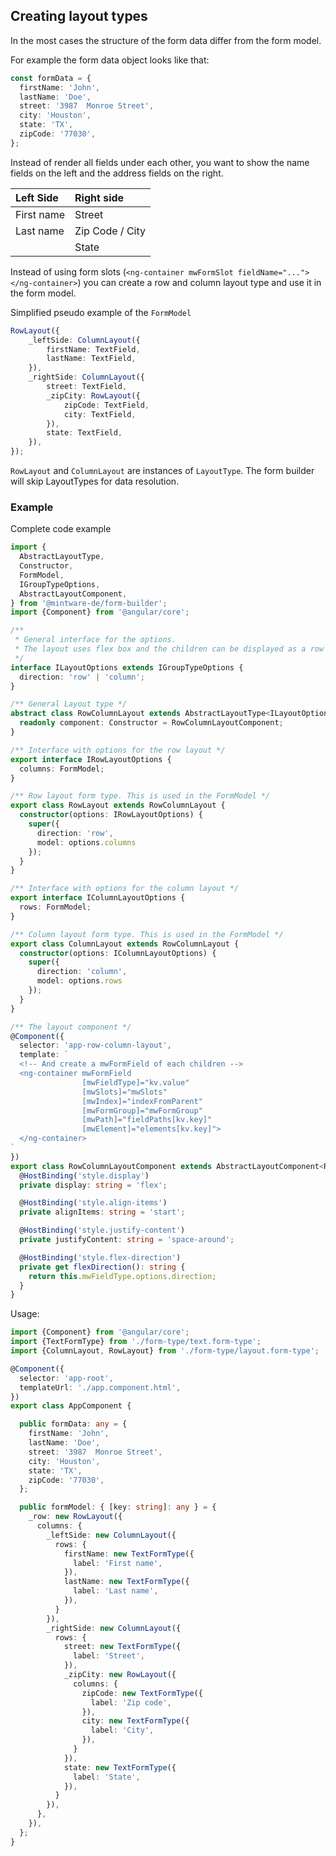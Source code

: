 ## Creating layout types
In the most cases the structure of the form data differ from the form model. 

For example the form data object looks like that:
```typescript
const formData = {
  firstName: 'John',
  lastName: 'Doe',
  street: '3987  Monroe Street',
  city: 'Houston',
  state: 'TX',
  zipCode: '77030',
};
```

Instead of render all fields under each other, you want to show the name fields on the left
and the address fields on the right.

| Left Side  | Right side      |
| :--------- | :-------------- |
| First name | Street          |
| Last name  | Zip Code / City |
|            | State           |

Instead of using form slots (`<ng-container mwFormSlot fieldName="..."></ng-container>`) you can create 
a row and column layout type and use it in the form model.

Simplified pseudo example of the `FormModel` 
```typescript
RowLayout({
    _leftSide: ColumnLayout({
        firstName: TextField,
        lastName: TextField,
    }),
    _rightSide: ColumnLayout({
        street: TextField,
        _zipCity: RowLayout({
            zipCode: TextField,
            city: TextField,        
        }),
        state: TextField,
    }),
});
```
`RowLayout` and `ColumnLayout` are instances of `LayoutType`.
The form builder will skip LayoutTypes for data resolution.

### Example
Complete code example
```typescript
import {
  AbstractLayoutType,
  Constructor,
  FormModel,
  IGroupTypeOptions,
  AbstractLayoutComponent,
} from '@mintware-de/form-builder';
import {Component} from '@angular/core';

/**
 * General interface for the options.
 * The layout uses flex box and the children can be displayed as a row or a column
 */
interface ILayoutOptions extends IGroupTypeOptions {
  direction: 'row' | 'column';
}

/** General Layout type */
abstract class RowColumnLayout extends AbstractLayoutType<ILayoutOptions> {
  readonly component: Constructor = RowColumnLayoutComponent;
}

/** Interface with options for the row layout */
export interface IRowLayoutOptions {
  columns: FormModel;
}

/** Row layout form type. This is used in the FormModel */
export class RowLayout extends RowColumnLayout {
  constructor(options: IRowLayoutOptions) {
    super({
      direction: 'row',
      model: options.columns
    });
  }
}

/** Interface with options for the column layout */
export interface IColumnLayoutOptions {
  rows: FormModel;
}

/** Column layout form type. This is used in the FormModel */
export class ColumnLayout extends RowColumnLayout {
  constructor(options: IColumnLayoutOptions) {
    super({
      direction: 'column',
      model: options.rows
    });
  }
}

/** The layout component */
@Component({
  selector: 'app-row-column-layout',
  template: `
  <!-- And create a mwFormField of each children -->
  <ng-container mwFormField
                [mwFieldType]="kv.value"
                [mwSlots]="mwSlots"
                [mwIndex]="indexFromParent"
                [mwFormGroup]="mwFormGroup"
                [mwPath]="fieldPaths[kv.key]"
                [mwElement]="elements[kv.key]">
  </ng-container>
`
})
export class RowColumnLayoutComponent extends AbstractLayoutComponent<RowColumnLayout> {
  @HostBinding('style.display')
  private display: string = 'flex';

  @HostBinding('style.align-items')
  private alignItems: string = 'start';

  @HostBinding('style.justify-content')
  private justifyContent: string = 'space-around';

  @HostBinding('style.flex-direction')
  private get flexDirection(): string {
    return this.mwFieldType.options.direction;
  }
}
```


Usage:
```typescript
import {Component} from '@angular/core';
import {TextFormType} from './form-type/text.form-type';
import {ColumnLayout, RowLayout} from './form-type/layout.form-type';

@Component({
  selector: 'app-root',
  templateUrl: './app.component.html',
})
export class AppComponent {

  public formData: any = {
    firstName: 'John',
    lastName: 'Doe',
    street: '3987  Monroe Street',
    city: 'Houston',
    state: 'TX',
    zipCode: '77030',
  };

  public formModel: { [key: string]: any } = {
    _row: new RowLayout({
      columns: {
        _leftSide: new ColumnLayout({
          rows: {
            firstName: new TextFormType({
              label: 'First name',
            }),
            lastName: new TextFormType({
              label: 'Last name',
            }),
          }
        }),
        _rightSide: new ColumnLayout({
          rows: {
            street: new TextFormType({
              label: 'Street',
            }),
            _zipCity: new RowLayout({
              columns: {
                zipCode: new TextFormType({
                  label: 'Zip code',
                }),
                city: new TextFormType({
                  label: 'City',
                }),
              }
            }),
            state: new TextFormType({
              label: 'State',
            }),
          }
        }),
      },
    }),
  };
}
```
